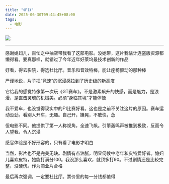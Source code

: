 ```yaml
---
title: "《F1》"
date: 2025-06-30T09:44:45+08:00
tags:
  - 电影
---
```


[![](/img/movies/f1_the_movie.webp#center)](https://movie.douban.com/subject/35689244/)

---

感谢媳妇儿，百忙之中抽空带我看了这部电影。没她带，这片我估计连盗版资源都懒得看。要真那样，就错过了今年近年好莱坞最技术创新的作品

好看，得去影院，得选杜比厅。音乐和音效特棒，能让座椅颤动的那种棒

严谨地说，片子把“竞速”的沉浸感拉到了历史级的新高度

它给我的感觉特像第一次玩《GT赛车》。不是激素飙升的快感，而是魅力，是浪漫，是直击灵魂的机械美。必须“身临其境”才能体悟

我不爱车，也没觉得现实中的F1比赛好看。这也是之前不关注这片的原因。赛车运动没劲。看别人开车，无趣。自己开，嫌晃，不敢快，怂

但电影不同。他提供了第一人称视角，全速飞飙。引擎轰鸣声被推到极致，反而令人望我，令人沉浸

感官体验是不好形容的，只有看了电影才明白

当然，影片也不是完美无缺。剧情有点油腻，明显伺候中老年和皮特爱好者。媳妇儿喜欢皮特，她能打满分100。我没那么喜欢，就顶多打90。不过剧情还是比较完整，没硬伤。作为商业片合格

最后再次强调，一定要杜比厅。票价里的每一分钱都值得